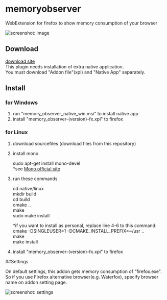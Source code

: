 # memoryobserver
WebExtension for firefox to show memory consumption of your browser

![screenshot: image](http://chromia.cocotte.jp/monooki/files/ss/mo_ss01.png)

## Download

[download site](http://chromia.cocotte.jp/monooki/memoryobserver/)<br>
This plugin needs installation of extra native application.<br>
You must download "Addon file"(xpi) and "Native App" separately.

## Install
### for Windows
1. run "memory_observer_native_win.msi" to install native app
2. install "memory_observer-(version)-fx.xpi" to firefox

### for Linux
1. download sourcefiles (download files from this repository)
2. install mono

    sudo apt-get install mono-devel  
    *see [Mono official site](http://www.mono-project.com/download/#download-lin)

3. run these commands

    cd native/linux  
    mkdir build  
    cd build  
    cmake \.\.  
    make  
    sudo make install

    *if you want to install as personal, replace line 4-6 to this command:  
    cmake -DSINGLEUSER=1 -DCMAKE_INSTALL_PREFIX=~/usr \.\.  
    make  
    make install

4. install "memory_observer-(version)-fx.xpi" to firefox

##Settings

On default settings, this addon gets memory consumption of "firefox.exe".  
So if you use Firefox alternative browser(e.g. Waterfox), specify browser name on addon setting page.

![screenshot: settings](http://chromia.cocotte.jp/monooki/files/ss/mo_ss02.png)
